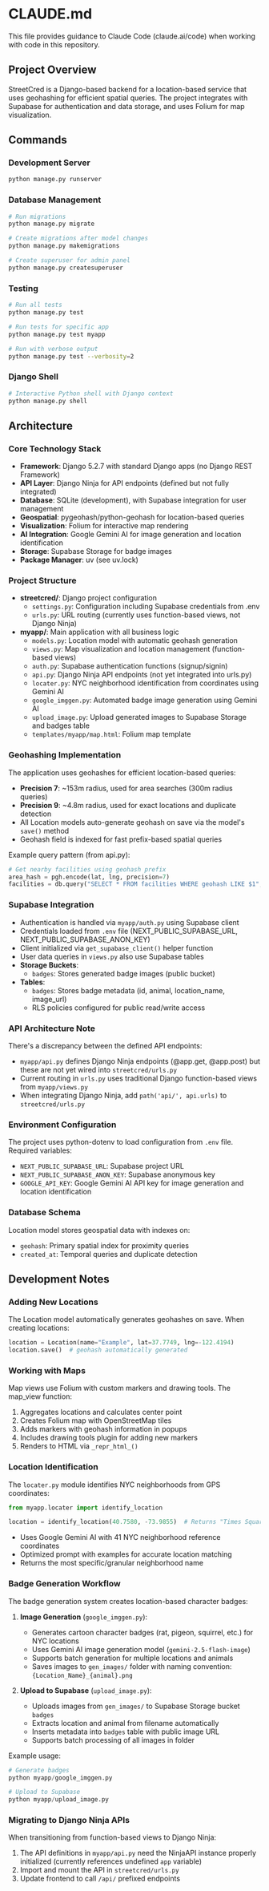 # CLAUDE.md

This file provides guidance to Claude Code (claude.ai/code) when working with code in this repository.

## Project Overview

StreetCred is a Django-based backend for a location-based service that uses geohashing for efficient spatial queries. The project integrates with Supabase for authentication and data storage, and uses Folium for map visualization.

## Commands

### Development Server
```bash
python manage.py runserver
```

### Database Management
```bash
# Run migrations
python manage.py migrate

# Create migrations after model changes
python manage.py makemigrations

# Create superuser for admin panel
python manage.py createsuperuser
```

### Testing
```bash
# Run all tests
python manage.py test

# Run tests for specific app
python manage.py test myapp

# Run with verbose output
python manage.py test --verbosity=2
```

### Django Shell
```bash
# Interactive Python shell with Django context
python manage.py shell
```

## Architecture

### Core Technology Stack
- **Framework**: Django 5.2.7 with standard Django apps (no Django REST Framework)
- **API Layer**: Django Ninja for API endpoints (defined but not fully integrated)
- **Database**: SQLite (development), with Supabase integration for user management
- **Geospatial**: pygeohash/python-geohash for location-based queries
- **Visualization**: Folium for interactive map rendering
- **AI Integration**: Google Gemini AI for image generation and location identification
- **Storage**: Supabase Storage for badge images
- **Package Manager**: uv (see uv.lock)

### Project Structure
- **streetcred/**: Django project configuration
  - `settings.py`: Configuration including Supabase credentials from .env
  - `urls.py`: URL routing (currently uses function-based views, not Django Ninja)
- **myapp/**: Main application with all business logic
  - `models.py`: Location model with automatic geohash generation
  - `views.py`: Map visualization and location management (function-based views)
  - `auth.py`: Supabase authentication functions (signup/signin)
  - `api.py`: Django Ninja API endpoints (not yet integrated into urls.py)
  - `locater.py`: NYC neighborhood identification from coordinates using Gemini AI
  - `google_imggen.py`: Automated badge image generation using Gemini AI
  - `upload_image.py`: Upload generated images to Supabase Storage and badges table
  - `templates/myapp/map.html`: Folium map template

### Geohashing Implementation
The application uses geohashes for efficient location-based queries:
- **Precision 7**: ~153m radius, used for area searches (300m radius queries)
- **Precision 9**: ~4.8m radius, used for exact locations and duplicate detection
- All Location models auto-generate geohash on save via the model's `save()` method
- Geohash field is indexed for fast prefix-based spatial queries

Example query pattern (from api.py):
```python
# Get nearby facilities using geohash prefix
area_hash = pgh.encode(lat, lng, precision=7)
facilities = db.query("SELECT * FROM facilities WHERE geohash LIKE $1", f"{area_hash}%")
```

### Supabase Integration
- Authentication is handled via `myapp/auth.py` using Supabase client
- Credentials loaded from `.env` file (NEXT_PUBLIC_SUPABASE_URL, NEXT_PUBLIC_SUPABASE_ANON_KEY)
- Client initialized via `get_supabase_client()` helper function
- User data queries in `views.py` also use Supabase tables
- **Storage Buckets**:
  - `badges`: Stores generated badge images (public bucket)
- **Tables**:
  - `badges`: Stores badge metadata (id, animal, location_name, image_url)
  - RLS policies configured for public read/write access

### API Architecture Note
There's a discrepancy between the defined API endpoints:
- `myapp/api.py` defines Django Ninja endpoints (@app.get, @app.post) but these are not yet wired into `streetcred/urls.py`
- Current routing in `urls.py` uses traditional Django function-based views from `myapp/views.py`
- When integrating Django Ninja, add `path('api/', api.urls)` to `streetcred/urls.py`

### Environment Configuration
The project uses python-dotenv to load configuration from `.env` file. Required variables:
- `NEXT_PUBLIC_SUPABASE_URL`: Supabase project URL
- `NEXT_PUBLIC_SUPABASE_ANON_KEY`: Supabase anonymous key
- `GOOGLE_API_KEY`: Google Gemini AI API key for image generation and location identification

### Database Schema
Location model stores geospatial data with indexes on:
- `geohash`: Primary spatial index for proximity queries
- `created_at`: Temporal queries and duplicate detection

## Development Notes

### Adding New Locations
The Location model automatically generates geohashes on save. When creating locations:
```python
location = Location(name="Example", lat=37.7749, lng=-122.4194)
location.save()  # geohash automatically generated
```

### Working with Maps
Map views use Folium with custom markers and drawing tools. The map_view function:
1. Aggregates locations and calculates center point
2. Creates Folium map with OpenStreetMap tiles
3. Adds markers with geohash information in popups
4. Includes drawing tools plugin for adding new markers
5. Renders to HTML via `_repr_html_()`

### Location Identification
The `locater.py` module identifies NYC neighborhoods from GPS coordinates:
```python
from myapp.locater import identify_location

location = identify_location(40.7580, -73.9855)  # Returns "Times Square"
```
- Uses Google Gemini AI with 41 NYC neighborhood reference coordinates
- Optimized prompt with examples for accurate location matching
- Returns the most specific/granular neighborhood name

### Badge Generation Workflow
The badge generation system creates location-based character badges:

1. **Image Generation** (`google_imggen.py`):
   - Generates cartoon character badges (rat, pigeon, squirrel, etc.) for NYC locations
   - Uses Gemini AI image generation model (`gemini-2.5-flash-image`)
   - Supports batch generation for multiple locations and animals
   - Saves images to `gen_images/` folder with naming convention: `{Location_Name}_{animal}.png`

2. **Upload to Supabase** (`upload_image.py`):
   - Uploads images from `gen_images/` to Supabase Storage bucket `badges`
   - Extracts location and animal from filename automatically
   - Inserts metadata into `badges` table with public image URL
   - Supports batch processing of all images in folder

Example usage:
```python
# Generate badges
python myapp/google_imggen.py

# Upload to Supabase
python myapp/upload_image.py
```

### Migrating to Django Ninja APIs
When transitioning from function-based views to Django Ninja:
1. The API definitions in `myapp/api.py` need the NinjaAPI instance properly initialized (currently references undefined `app` variable)
2. Import and mount the API in `streetcred/urls.py`
3. Update frontend to call `/api/` prefixed endpoints
